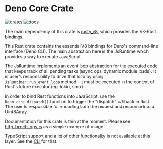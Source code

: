 # Deno Core Crate

[![crates](https://img.shields.io/crates/v/deno_core.svg)](https://crates.io/crates/deno_core)
[![docs](https://docs.rs/deno_core/badge.svg)](https://docs.rs/deno_core)

The main dependency of this crate is
[rusty_v8](https://github.com/denoland/rusty_v8), which provides the V8-Rust
bindings.

This Rust crate contains the essential V8 bindings for Deno's command-line
interface (Deno CLI). The main abstraction here is the JsRuntime which provides
a way to execute JavaScript.

The JsRuntime implements an event loop abstraction for the executed code that
keeps track of all pending tasks (async ops, dynamic module loads). It is user's
responsibility to drive that loop by using `JsRuntime::run_event_loop` method -
it must be executed in the context of Rust's future executor (eg. tokio, smol).

In order to bind Rust functions into JavaScript, use the `Deno.core.dispatch()`
function to trigger the "dispatch" callback in Rust. The user is responsible for
encoding both the request and response into a Uint8Array.

Documentation for this crate is thin at the moment. Please see
[http_bench_ops.rs](https://github.com/denoland/deno/blob/main/core/examples/http_bench_ops.rs)
as a simple example of usage.

TypeScript support and a lot of other functionality is not available at this
layer. See the [CLI](https://github.com/denoland/deno/tree/main/cli) for that.
